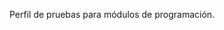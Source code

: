 Perfil de pruebas para módulos de  programación.

<!---
josem-dam/josem-dam is a ✨ special ✨ repository because its `README.md` (this file) appears on your GitHub profile.
You can click the Preview link to take a look at your changes.
--->
